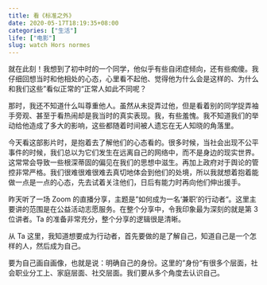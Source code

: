 ```yaml
---
title: 看《标准之外》
date: 2020-05-17T18:19:35+08:00
categories: ["生活"]
life: ["电影"]
slug: watch Hors normes
---
```


就在此刻！我想到了初中时的一个同学，他似乎有些自闭症倾向，还有些痴傻。我仔细回想当时和他相处的心态，心里看不起他、觉得他为什么会是这样的、为什么和我们这些”看似正常的“正常人如此不同呢？

那时，我还不知道什么叫尊重他人。虽然从未捉弄过他，但是看着别的同学捉弄袖手旁观、甚至于看热闹却是我当时的真实表现。我，有些羞愧。我不知道我们的举动给他造成了多大的影响，这些都随着时间被人遗忘在无人知晓的角落里。

今天看这部影片时，是抱着去了解他们的心态看的。很多时候，当社会出现不公平事件的时候，我们总以为它们发生在远离自己的网络中，而不是身边的现实世界。这常常会导致一些根深蒂固的偏见在我们的思想中滋生。再加上政府对于舆论的管控非常严格。我们很难很难很难去真切地体会到他们的处境，所以我就想着抱着能做一点是一点的心态，先去试着关注他们，日后有能力时再向他们伸出援手。

昨天听了一场 Zoom 的直播分享，主题是”如何成为一名‘兼职’的行动者“。这里主要讲的范围是在公益活动志愿服务。在整个分享中，令我印象最为深刻的就是第 3 位讲者。Ta 的准备非常充分，整个分享的逻辑很是清晰。

从 Ta 这里，我知道想要成为行动者，首先要做的是了解自己，知道自己是一个怎样的人，然后成为自己。

要为自己画自画像，也就是说：明确自己的身份。这里的”身份“有很多个层面，社会职业分工上、家庭层面、社交层面。我们要从多个角度去认识自己。